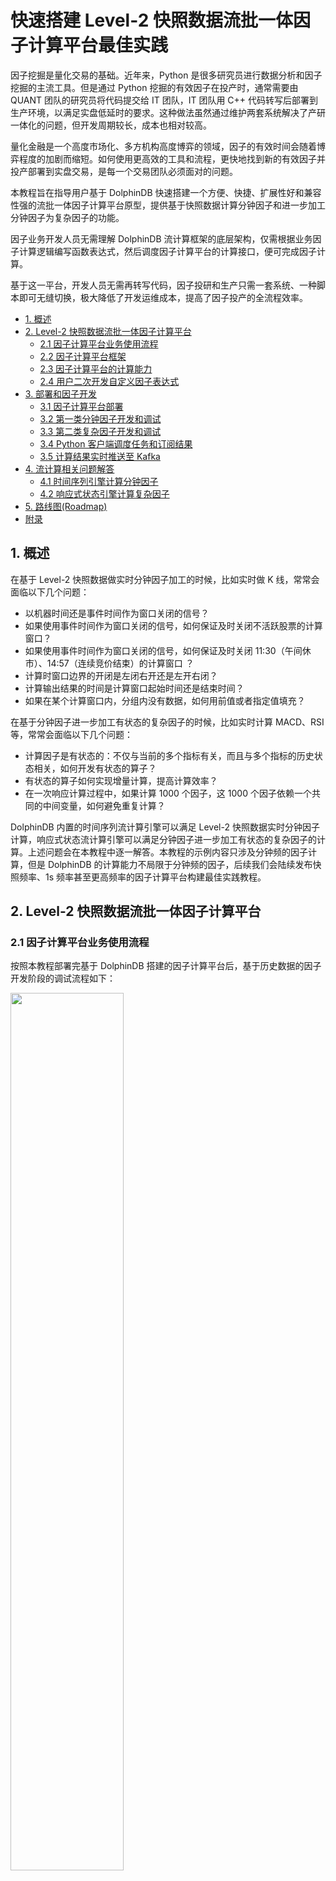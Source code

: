 # 快速搭建 Level-2 快照数据流批一体因子计算平台最佳实践

因子挖掘是量化交易的基础。近年来，Python 是很多研究员进行数据分析和因子挖掘的主流工具。但是通过 Python 挖掘的有效因子在投产时，通常需要由 QUANT 团队的研究员将代码提交给 IT 团队，IT 团队用 C++ 代码转写后部署到生产环境，以满足实盘低延时的要求。这种做法虽然通过维护两套系统解决了产研一体化的问题，但开发周期较长，成本也相对较高。

量化金融是一个高度市场化、多方机构高度博弈的领域，因子的有效时间会随着博弈程度的加剧而缩短。如何使用更高效的工具和流程，更快地找到新的有效因子并投产部署到实盘交易，是每一个交易团队必须面对的问题。

本教程旨在指导用户基于 DolphinDB 快速搭建一个方便、快捷、扩展性好和兼容性强的流批一体因子计算平台原型，提供基于快照数据计算分钟因子和进一步加工分钟因子为复杂因子的功能。

因子业务开发人员无需理解 DolphinDB 流计算框架的底层架构，仅需根据业务因子计算逻辑编写函数表达式，然后调度因子计算平台的计算接口，便可完成因子计算。

基于这一平台，开发人员无需再转写代码，因子投研和生产只需一套系统、一种脚本即可无缝切换，极大降低了开发运维成本，提高了因子投产的全流程效率。


  - [1. 概述](#1-概述)
  - [2. Level-2 快照数据流批一体因子计算平台](#2-level-2-快照数据流批一体因子计算平台)
    - [2.1 因子计算平台业务使用流程](#21-因子计算平台业务使用流程)
    - [2.2 因子计算平台框架](#22-因子计算平台框架)
    - [2.3 因子计算平台的计算能力](#23-因子计算平台的计算能力)
    - [2.4 用户二次开发自定义因子表达式](#24-用户二次开发自定义因子表达式)
  - [3. 部署和因子开发](#3-部署和因子开发)
    - [3.1 因子计算平台部署](#31-因子计算平台部署)
    - [3.2 第一类分钟因子开发和调试](#32-第一类分钟因子开发和调试)
    - [3.3 第二类复杂因子开发和调试](#33-第二类复杂因子开发和调试)
    - [3.4 Python 客户端调度任务和订阅结果](#34-python-客户端调度任务和订阅结果)
    - [3.5 计算结果实时推送至 Kafka](#35-计算结果实时推送至-kafka)
  - [4. 流计算相关问题解答](#4-流计算相关问题解答)
    - [4.1 时间序列引擎计算分钟因子](#41-时间序列引擎计算分钟因子)
    - [4.2 响应式状态引擎计算复杂因子](#42-响应式状态引擎计算复杂因子)
  - [5. 路线图(Roadmap)](#5-路线图roadmap)
  - [附录](#附录)


## 1. 概述

在基于 Level-2 快照数据做实时分钟因子加工的时候，比如实时做 K 线，常常会面临以下几个问题：

- 以机器时间还是事件时间作为窗口关闭的信号？
- 如果使用事件时间作为窗口关闭的信号，如何保证及时关闭不活跃股票的计算窗口？
- 如果使用事件时间作为窗口关闭的信号，如何保证及时关闭 11:30（午间休市）、14:57（连续竞价结束）的计算窗口 ？
- 计算时窗口边界的开闭是左闭右开还是左开右闭？
- 计算输出结果的时间是计算窗口起始时间还是结束时间？
- 如果在某个计算窗口内，分组内没有数据，如何用前值或者指定值填充？

在基于分钟因子进一步加工有状态的复杂因子的时候，比如实时计算 MACD、RSI 等，常常会面临以下几个问题：

- 计算因子是有状态的：不仅与当前的多个指标有关，而且与多个指标的历史状态相关，如何开发有状态的算子？
- 有状态的算子如何实现增量计算，提高计算效率？
- 在一次响应计算过程中，如果计算 1000 个因子，这 1000 个因子依赖一个共同的中间变量，如何避免重复计算？

DolphinDB 内置的时间序列流计算引擎可以满足 Level-2 快照数据实时分钟因子计算，响应式状态流计算引擎可以满足分钟因子进一步加工有状态的复杂因子的计算。上述问题会在本教程中逐一解答。本教程的示例内容只涉及分钟频的因子计算，但是 DolphinDB 的计算能力不局限于分钟频的因子，后续我们会陆续发布快照频率、1s 频率甚至更高频率的因子计算平台构建最佳实践教程。

## 2. Level-2 快照数据流批一体因子计算平台

### 2.1 因子计算平台业务使用流程

按照本教程部署完基于 DolphinDB 搭建的因子计算平台后，基于历史数据的因子开发阶段的调试流程如下：

<img src="./images/Level2_Snapshot_Factor_Calculation/2_1.png" width=60%>

因子业务开发人员只需要在 DolphinDB 提供的集成开发环境中编写因子计算的函数表达式，然后调用因子计算平台的计算接口就可以完成调试。如果编写因子符合 DolphinDB 的语法，就可以成功执行并返回计算结果。如果编写因子不符合 DolphinDB 的语法，就会报错中断。

在已经开发了一定数量的因子后，需要在生产环境部署实时计算业务，部署流程如下：

<img src="./images/Level2_Snapshot_Factor_Calculation/2_2.png" width=60%>

因子业务开发人员只需通过客户端调用封装好的实时因子计算服务执行函数，便可以完成部署。执行完以后，DolphinDB server 会出现该流计算服务的入口，是一个表对象，可以通过 DolphinDB 提供的实时数据接入工具来接入数据。同时也会自动创建流计算服务的出口，也是一个表对象，存储计算结果。

### 2.2 因子计算平台框架

本教程示例 Level-2 快照数据流批一体因子计算平台的架构如下图所示：

<img src="./images/Level2_Snapshot_Factor_Calculation/2_3.png" width=70%>

**主要包括以下功能模块**
- 实时数据低延时接入功能模块
  - DolphinDB API 实时数据写入接口：C++ API, Java API 等
  - DolphinDB 实时行情接入插件：amdQuote, Insight, NSQ 等
  - DolphinDB 消息中间件订阅插件：Kafka, zmq, MQTT 等
- 历史数据回放功能模块：因子开发阶段的调试和因子回测都需要基于历史数据，DolphinDB 提供了单表和多表的严格按照时序的控速回放功能，能够便捷高效地把已经存储在 DolphinDB 数据库中的历史数据回放成流。
- 内置流计算引擎功能模块：DolphinDB 根据各种时序数据流式计算场景，开发了多个流计算引擎。本教程中，对快照数据做滚动窗口的聚合计算（计算生成不同分钟频的因子）使用了时间序列聚合流计算引擎，进一步加工成复杂因子用了响应式状态流计算引擎。
- 集成开发环境功能模块：因子业务开发人员可以把 DolphinDB GUI 和 DolphinDB Vscode 作为集成开发环境，进行因子表达式代码的开发和调试。同时可以通过各种语言的 DolphinDB API 与 DolphinDB server 进行交互，进行任务的调度和作业的执行。
- 低延时消息总线发布模块：DolphinDB 提供了对接各种消息队列中间件的插件，可以把实时计算结果推送到 Kafka, zmq, RabbitMQ, MQTT 等。

### 2.3 因子计算平台的计算能力

本教程示例 Level-2 快照数据流批一体因子计算平台拥有计算下述两类因子的能力：

（1）**第一类：基于快照数据计算分钟因子**

第一类因子是指直接对快照数据，做指定窗口大小的滚动窗口聚合计算，比如任意分钟的 K 线等聚合指标计算。第一类因子使用了 DolphinDB 内置的时间序列引擎（createTimeSeriesEngine），具体教程可参考[时间序列引擎（createTimeSeriesEngine）](https://www.dolphindb.cn/cn/help/FunctionsandCommands/FunctionReferences/c/createTimeSeriesEngine.html)。

（2）**第二类：进一步加工分钟因子为复杂因子**

第二类因子是指对第一类因子做进一步加工，做步长为1行、窗口为 n 行或者指定时间的滑动窗口计算，比如 EMA、RSI 等有状态因子的计算。第二类因子使用了 DolphinDB 内置的流计算引擎（createReactiveStateEngine），具体教程可参考[响应式状态引擎（createReactiveStateEngine）](https://www.dolphindb.cn/cn/help/FunctionsandCommands/FunctionReferences/c/createReactiveStateEngine.html)。

### 2.4 用户二次开发自定义因子表达式

#### 2.4.1 自定义分钟因子表达式

第一类因子是指直接对快照数据，做指定窗口大小的滚动窗口聚合计算，用了 DolphinDB 内置的时间序列引擎。时间序列引擎对以下聚合计算算子进行了优化，实现了增量计算，显著提升了性能：corr, covar, first, last, max, med, min, percentile, quantile, std, var, sum, sum2, sum3, sum4, wavg, wsum, count, firstNot, ifirstNot, lastNot, ilastNot, imax, imin, nunique, prod, sem, mode, searchK。所以，如果分钟因子可以直接用 DolphinDB 内置聚合算子表达，就可以实现增量计算。如果分钟因子复杂程度较高，无法直接用 DolphinDB 内置聚合算子直接表达，那么就需要用 `defg` 函数声明自定义聚合计算函数来表达。

下面我们以分钟 K 线计算和指定窗口内的买卖压力指标计算为例，说明增量计算的因子表达式编写方式和非增量计算的因子表达式编写方式。

**增量计算因子表达式**：
```
def High(){
	return "max(LastPx)"
}
```
函数名 `High` 对应因子名称，表示分钟 K 线的最高价，业务上的计算逻辑是对计算窗口内发生的所有价格求最大值，可以用 DolphinDB 内置的聚合算子 `max` 直接表达，所以用字符串 `max(LastPx)` 直接表示，`LastPx` 表示最新成交价格。因子计算平台会自动解析字符串 `max(LastPx)` 为元代码的格式 <max(LastPx)>，并传入时间序列引擎。
同理，分钟 K 线的开盘价、收盘价和最低价可以这样表示：
```
def Open(){
	return "first(LastPx)"
}
```

```
def Close(){
	return "last(LastPx)"
}
```

```
def Low(){
	return "min(LastPx)"
}
```

**非增量计算因子表达式**：

```
defg Press(BidPrice0,BidPrice1,BidPrice2,BidPrice3,BidPrice4,BidPrice5,BidPrice6,BidPrice7,BidPrice8,BidPrice9,BidOrderQty0,BidOrderQty1,BidOrderQty2,BidOrderQty3,BidOrderQty4,BidOrderQty5,BidOrderQty6,BidOrderQty7,BidOrderQty8,BidOrderQty9,OfferPrice0,OfferPrice1,OfferPrice2,OfferPrice3,OfferPrice4,OfferPrice5,OfferPrice6,OfferPrice7,OfferPrice8,OfferPrice9,OfferOrderQty0,OfferOrderQty1,OfferOrderQty2,OfferOrderQty3,OfferOrderQty4,OfferOrderQty5,OfferOrderQty6,OfferOrderQty7,OfferOrderQty8,OfferOrderQty9){
	bidPrice = matrix(BidPrice0,BidPrice1,BidPrice2,BidPrice3,BidPrice4,BidPrice5,BidPrice6,BidPrice7,BidPrice8,BidPrice9)
	bidQty = matrix(BidOrderQty0,BidOrderQty1,BidOrderQty2,BidOrderQty3,BidOrderQty4,BidOrderQty5,BidOrderQty6,BidOrderQty7,BidOrderQty8,BidOrderQty9)
	offerPrice = matrix(OfferPrice0,OfferPrice1,OfferPrice2,OfferPrice3,OfferPrice4,OfferPrice5,OfferPrice6,OfferPrice7,OfferPrice8,OfferPrice9)
	offerQty = matrix(OfferOrderQty0,OfferOrderQty1,OfferOrderQty2,OfferOrderQty3,OfferOrderQty4,OfferOrderQty5,OfferOrderQty6,OfferOrderQty7,OfferOrderQty8,OfferOrderQty9)
	wap = (bidPrice[0]*offerQty[0] + offerPrice[0]*bidQty[0])\(bidQty[0]+offerQty[0])
	bidw=(1.0\(bidPrice-wap))
	bidw=bidw\(bidw.rowSum())
	offerw=(1.0\(offerPrice-wap))
	offerw=offerw\(offerw.rowSum())
	press = log((bidQty*bidw).rowSum())-log((offerQty*offerw).rowSum())
	return avg(press)
}
```
函数名 `Press` 对应因子名，表示买卖压力指标，`BidPrice`, `BidOrderQty`, `OfferPrice`, `OfferOrderQty` 表示买卖方向的十档量价，其函数表达式如下：

<img src="./images/Level2_Snapshot_Factor_Calculation/2_4.png" width=60%>

<img src="./images/Level2_Snapshot_Factor_Calculation/2_5.png" width=40%>

该因子的表达式复杂度较高，无法直接用 DolphinDB 内置的聚合算子表示，需要用 `defg` 函数声明自定义聚合计算函数来表达。因子计算平台会自动解析聚合函数 `Press` 为元代码的格式 <Press()>，并传入时间序列引擎。

#### 2.4.2 自定义复杂因子表达式

第二类因子是指对第一类因子做进一步加工，做步长为1行、窗口为 n 行或者指定时间的滑动窗口计算，用了 DolphinDB 内置的响应式状态引擎。状态算子计算时需要用到历史状态。如果每一次计算都使用全量数据，性能不佳。状态函数的优化，也就是增量方式的流式实现非常关键。下列状态函数在 DolphinDB 的响应式状态引擎中的实现均得到了优化：

- 累计窗口函数：cumavg, cumsum, cumprod, cumcount, cummin, cummax, cumvar, cumvarp, cumstd, cumstdp, cumcorr, cumcovar, cumbeta, cumwsum, cumwavg
- 滑动窗口函数：ema, mavg, msum, mcount, mprod, mvar, mvarp, mstd, mstdp, mskew, mkurtosis, mmin, mmax, mimin, mimax, mmed, mpercentile, mrank, mcorr, mcovar, mbeta, mwsum, mwavg, mslr
- 序列相关函数：deltas, ratios, ffill, move, prev, iterate, ewmMean, ewmVar, ewmStd, ewmCovar, ewmCorr

上述函数除了 `mslr` 返回两个值以外，其余函数均只有一个返回值。在后续的版本中，DolphinDB 将允许用户用插件来开发自己的状态函数，注册后即可在状态引擎中使用。

下面我们以进一步加工分钟收盘价为 MACD 为例：

```
@state
def MACD(Close, SHORT_ = 12, LONG_ = 26, M = 9) {
	DIF = ewmMean(Close, span = SHORT_, adjust = false) - ewmMean(Close, span = LONG_, adjust = false)
	DEA = ewmMean(DIF, span = M, adjust = false)
	MACD = (DIF - DEA) * 2
	return round(DIF, 3), round(DEA, 3), round(MACD, 3)
}
```

函数名 MACD 对应因子名，Close 是指分钟收盘价，必须包括在时间序列聚合引擎的输出结果中。

在定义复杂因子表达式的时候，如果定义的函数是有状态的，即当前行返回值基于之前行的数据，则需要在定义函数前用 `@state` 声明。

## 3. 部署和因子开发

### 3.1 因子计算平台部署

**第一步**

把本教程功能模块代码导入本地集成开发环境（DolphinDB GUI），功能模块源码见附录 *SnapshotFactorCalculationPlatform*。导入的目录结构必须严格按照下图所示结构：

<img src="./images/Level2_Snapshot_Factor_Calculation/3_1.png" width=60%>

**第二步**

右击 *SnapshotFactorCalculationPlatform* 目录，把本地模块代码同步到 DolphinDB server 端。

<img src="./images/Level2_Snapshot_Factor_Calculation/3_2.png" width=50%>

**第三步**

在 DolphinDB GUI 的 *scripts* 目录创建脚本文件，执行下述代码进行功能验证

```
use DolphinDBModules::SnapshotFactorCalculationPlatform::JsonConfig::JsonConfigLoad

/**
计算服务部署传参
testConfig.dos 是示例 Json 配置文件
parallel 指定计算的并行度
 */
jsonPath = "./modules/DolphinDBModules/SnapshotFactorCalculationPlatform/testConfig.dos"
parallel = 2
// 执行计算服务部署函数
loadJsonConfig(jsonPath, parallel)
```
执行成功后，可以在 DolphinDB GUI 的右下角变量栏看到流计算相应的入口和出口的表变量：

<img src="./images/Level2_Snapshot_Factor_Calculation/3_3.png" width=40%>

此时，只需要把实时数据或者库内历史数据注入到入口 `snapshotStream` 中，就会在出口（结果表）中看到相应的输出。

### 3.2 第一类分钟因子开发和调试

**第一步**

在 DolphinDB GUI 的 *SnapshotFactorCalculationPlatform* 模块的 *Factor1* 目录定义第一类分钟因子的表达式，按照 3.1 部署完因子计算平台后，内置了如下分钟因子，以调试 Close 和 Press 为例：

<img src="./images/Level2_Snapshot_Factor_Calculation/3_4.png" width=40%>

定义完新的因子表达式后，手动把修改后的模块文件同步到 DolphinDB server，如下图所示：

<img src="./images/Level2_Snapshot_Factor_Calculation/3_5.png" width=50%>

**第二步**

在 DolphinDB GUI 的 *scripts* 目录创建脚本文件，执行下述代码，生成 Json 格式的配置文件：

```
use DolphinDBModules::SnapshotFactorCalculationPlatform::JsonConfig::JsonGetFileString

// 第一类分钟因子配置参数
FactorLevel1 = `Close`Press`Close`Press
isInc = `true`false`true`false
barMinutesLevel1 = 1 1 5 5
useSystemTime = `false`false`false`false
// 指定存储 Json 配置文件的路径
jsonPath = "./test.json"
JsonFileString = JsonGetFileString(FactorLevel1, isInc, barMinutesLevel1, useSystemTime)
saveTextFile(JsonFileString, jsonPath)
```

代码说明：

- `FactorLevel1`：指定需要计算的分钟因子名称，必须在 step1 中定义，并同步到 DolphinDB server。

- `isInc`：与 `FactorLevel1` 的长度相同，表示计算的分钟因子是否需要按照增量计算解析，“true” 表示计算因子按照增量计算函数解析，“false” 表示计算因子按照非增量计算函数解析。

- `barMinutesLevel1`：与 `FactorLevel1` 的长度相同，表示计算的分钟因子的频率，单位是“分”。

- `useSystemTime`：与 `FactorLevel1` 的长度相同，表示计算的分钟因子的窗口关闭方式，“true” 表示用机器时间触发窗口，“false” 表示用事件时间触发窗口。同一个频率的计算因子窗口关闭方式必须一致。

执行完毕后，会在 DolphinDB server 部署目录生成一个 Json 格式的配置文件 *test.json*，内容如下：

```
[{"factor": "Close", "isInc": true, "barMinute": 1, "level": 1, "useSystemTime": false}, {"factor": "Press", "isInc": false, "barMinute": 1, "level": 1, "useSystemTime": false}, {"factor": "Close", "isInc": true, "barMinute": 5, "level": 1, "useSystemTime": false}, {"factor": "Press", "isInc": false, "barMinute": 5, "level": 1, "useSystemTime": false}]
```

**第三步**

在 DolphinDB GUI 的 *scripts* 目录创建脚本文件，执行下述代码，部署计算服务：

```
// 初始化流计算环境
use DolphinDBModules::ops
clearAllStreamEnv()
go
// 执行计算服务部署函数
use DolphinDBModules::SnapshotFactorCalculationPlatform::JsonConfig::JsonConfigLoad
jsonPath = "./test.json"
parallel = 1
loadJsonConfig(jsonPath, parallel)
```

注意，ops 功能模块中的 `clearAllStreamEnv()` 函数会把当前节点的所有订阅、引擎和共享表都会清除，所以在多人协作开发的环境中使用时需要注意。

**第四步**

把测试的 csv 数据文件放到 DolphinDB server 端服务器的指定位置，例如本教程放在 */hdd/hdd9/tutorials/SnapshotFactorCalculationPlatform/test.csv*，测试的 csv 数据可在教程附录下载。然后在 DolphinDB GUI 的 *scripts* 目录创建脚本文件，执行下述代码，把 csv 数据按照流的方式回放进来：

```
use DolphinDBModules::SnapshotFactorCalculationPlatform::snapshotReplay
csvPath = "/hdd/hdd9/tutorials/SnapshotFactorCalculationPlatform/test.csv"
snapshotCsvReplayJob(csvPath, snapshotStream)
```

此时可以在 DolphinDB GUI 中执行函数 `now()`，起到刷新客户端的效果，可以看到右下角变量栏的结果表不断地在更新，查看结果表中的数据，以 1 分钟计算结果表为例，具体内容如下：

<img src="./images/Level2_Snapshot_Factor_Calculation/3_6.png" width=40%>

### 3.3 第二类复杂因子开发和调试

**第一步**

在 DolphinDB GUI 的 *SnapshotFactorCalculationPlatform* 模块的 *Factor2* 目录定义第二类复杂因子的表达式，按照 [3.1节](#31-因子计算平台部署) 部署完因子计算平台后，内置了如下复杂因子，以调试 RSI 和 MACD 为例：

<img src="./images/Level2_Snapshot_Factor_Calculation/3_7.png" width=50%>

定义完新的因子表达式后，手动把修改后的模块文件同步到 DolphinDB server。

**第二步**

在 DolphinDB GUI 的 *scripts* 目录创建脚本文件，执行下述代码，生成 Json 格式的配置文件：

```
use DolphinDBModules::SnapshotFactorCalculationPlatform::JsonConfig::JsonGetFileString

// 第一类分钟因子配置参数
FactorLevel1 = `Close`Press`Close`Press
isInc = `true`false`true`false
barMinutesLevel1 = 1 1 5 5
useSystemTime = `false`false`false`false

// 第二类复杂因子配置参数
FactorLevel2 = `RSI`MACD`RSI`MACD
barMinutesLevel2 = [[1, 1], [1], [5], [5]]
colNameLevel2 = [`RSI, `DIF`DEA`MACD, `RSI, `DIF`DEA`MACD]
paramsName = [`N, `SHORT_`LONG_`M, `N,`SHORT_`LONG_`M]
paramsValue = [[[24], [30]], [[18, 30, 10]], [[24]], [[9, 25, 6]], [[12, 26, 9]]]

// 指定存储 Json 配置文件的路径
jsonPath = "./test.json"
JsonFileString = JsonGetFileString(FactorLevel1, isInc, barMinutesLevel1, useSystemTime, FactorLevel2, barMinutesLevel2, colNameLevel2, paramsName, paramsValue)
saveTextFile(JsonFileString, jsonPath)
```

代码说明：

- `FactorLevel2`：指定需要计算的复杂因子名称，必须在 step1 中定义，并同步到 DolphinDB server。

- `barMinutesLevel2`：与 `FactorLevel1` 的长度相同，例子中第一个元素 `[1, 1]` 表示对 `FactorLevel2[0]`（RSI ）做两个 1 分钟频率的计算，其窗口大小通过 `paramsValue` 配置。

- `colNameLevel2`：与 `FactorLevel1` 的长度相同，表示因子计算函数输出的列名。

- `paramsName`：与 `FactorLevel1` 的长度相同，表示因子计算函数的参数名字。

- `paramsValue`：与 `FactorLevel1` 的长度相同，与 `barMinutesLevel2` 对应，如 `[[24], [30]]` 对应 `barMinutesLevel2[0]`，即 `[1, 1]`，表示对 RSI 做两个 1 分钟频率的计算，其窗口大小分别是 24 和 30。

执行完毕后，会在 DolphinDB server 部署目录生成一个 Json 格式的配置文件 *test.json*，内容如下：
```
[{"factor": "Close", "isInc": true, "barMinute": 1, "level": 1, "useSystemTime": false}, {"factor": "High", "isInc": true, "barMinute": 1, "level": 1, "useSystemTime": false}, {"factor": "Low", "isInc": true, "barMinute": 1, "level": 1, "useSystemTime": false}, {"factor": "Close", "isInc": true, "barMinute": 5, "level": 1, "useSystemTime": false}, {"factor": "High", "isInc": true, "barMinute": 5, "level": 1, "useSystemTime": false}, {"factor": "Low", "isInc": true, "barMinute": 5, "level": 1, "useSystemTime": false}, {"factor": "RSI", "level": 2, "colName": `R_1, "barMinute": 1, "N": 24}, {"factor": "RSI", "level": 2, "colName": `R_2, "barMinute": 1, "N": 30}, {"factor": "MACD", "level": 2, "colName": `DIF_1`DEA_1`MACD_1, "barMinute": 1, "SHORT_": 18, "LONG_": 30, "M": 10}, {"factor": "RSI", "level": 2, "colName": `R_1, "barMinute": 5, "N": 24}, {"factor": "MACD", "level": 2, "colName": `DIF_1`DEA_1`MACD_1, "barMinute": 5, "SHORT_": 9, "LONG_": 25, "M": 6}]
```

**第三步**

在 DolphinDB GUI 的 *scripts* 目录创建脚本文件，执行下述代码，部署计算服务：
```
// 初始化流计算环境
use DolphinDBModules::ops
clearAllStreamEnv()
go
// 执行计算服务部署函数
use DolphinDBModules::SnapshotFactorCalculationPlatform::JsonConfig::JsonConfigLoad
jsonPath = "./test.json"
parallel = 1
loadJsonConfig(jsonPath, parallel)
```

注意，ops 功能模块中的 `clearAllStreamEnv()` 函数会把当前节点的所有订阅、引擎和共享表都会清除，所以在多人协作开发的环境中使用时需要注意。

**第四步**

把测试的 csv 数据文件放到 DolphinDB server 端服务器的指定位置，例如本教程放在 */hdd/hdd9/tutorials/SnapshotFactorCalculationPlatform/test.csv*，测试的 csv 数据可在教程附录下载。然后在 DolphinDB GUI 的 *scripts* 目录创建脚本文件，执行下述代码，把 csv 数据按照流的方式回放进来：
```
use DolphinDBModules::SnapshotFactorCalculationPlatform::snapshotReplay
csvPath = "/hdd/hdd9/tutorials/SnapshotFactorCalculationPlatform/test.csv"
snapshotCsvReplayJob(csvPath, snapshotStream)
```

此时可以在 DolphinDB GUI 中执行函数 `now()`，起到刷新客户端的效果，可以看到右下角变量栏的结果表不断地在更新，查看结果表中的数据，以 1 分钟复杂因子计算结果表为例，具体内容如下：

<img src="./images/Level2_Snapshot_Factor_Calculation/3_8.png" width=60%>

`CostTime` 表示单次响应的计算耗时，单位是微秒。

### 3.4 Python 客户端调度任务和订阅结果

本教程用 jupyter 环境调试，具体测试软件版本如下：

- DolphinDB server 版本：2.00.9.2
- DolphinDB Python API 版本：1.30.21.1
- Python 的版本：3.7.6

**第一步**

导入依赖的 Python 包，并与 DolphinDB server 建立连接：
```
import dolphindb as ddb
import numpy as np

s = ddb.session(host="localhost", port=8892, userid='admin', password='123456',enablePickle=False)
```

**第二步**

部署因子计算服务：
```
jsonPath = "./modules/DolphinDBModules/SnapshotFactorCalculationPlatform/testConfig.dos"
parallel = 1
scripts = """
    use DolphinDBModules::ops
    clearAllStreamEnv()
    go
    use DolphinDBModules::SnapshotFactorCalculationPlatform::JsonConfig::JsonConfigLoad
    loadJsonConfig("{0}", {1})
""".format(jsonPath, parallel)
s.run(scripts)
```

`jsonPath` 路径是指 DolphinDB server 端的相对路径，是调试用的默认测试配置文件。

**第三步**

执行数据回放服务：
```
csvPath = "/hdd/hdd9/tutorials/SnapshotFactorCalculationPlatform/test.csv"
scripts = """
    use DolphinDBModules::SnapshotFactorCalculationPlatform::snapshotReplay
    snapshotCsvReplayJob("{0}", snapshotStream)
""".format(csvPath)
s.run(scripts)
```

`csvPath` 路径是指 DolphinDB server 所在服务器的绝对路径，需要用户自己下载测试数据（见附录），并放到相应目录。例如，本教程测试环境数据文件所在路径是 */hdd/hdd9/tutorials/SnapshotFactorCalculationPlatform/test.csv*。

**第四步**

查询数据至 python 客户端：
```
queryDate = "2021.12.01"
SecurityID = "600000"
scripts = """
    select * from resultTable1Min where date(DateTime)={0}, SecurityID="{1}"
""".format(queryDate, SecurityID)
resultdf = s.run(scripts)
resultdf
```

`resultdf` 的内容如下：

<img src="./images/Level2_Snapshot_Factor_Calculation/3_9.png" width=70%>

**第五步** 

Python 客户端订阅 DolphinDB server 端的结果表：
```
s.enableStreaming(0)
def handler(lst):
    print(lst)
s.subscribe(host="localhost", port=8892, handler=handler, tableName="aggr1Min", actionName="sub1min", offset=0, msgAsTable=False,  filter=np.array(['600010']))
```

此处 `offset` 设置为 0，表示从结果表的第一行数据开始订阅，订阅返回结果如下：

<img src="./images/Level2_Snapshot_Factor_Calculation/3_10.png" width=70%>

如果想取消订阅，可以执行下述代码：
```
s.unsubscribe(host="localhost", port=8892,tableName="aggr1Min",actionName="sub1min")
```

调试完毕后，建议手动关闭 Python 客户端会话：
```
s.close()
```

其它语言的客户端，如 C++, Java 等，与 DolphinDB server 交互的方式与 Python 客户端相似，具体参考官方的教程文档即可。

### 3.5 计算结果实时推送至 Kafka

DolphinDB server 计算的结果，也可以实时推送到客户本地的低延时消息总线。本教程以推送至 Kafka 为例。开始调试下述功能的前提条件是在 Kafka 中创建好 `aggr1Min` 的 topic，同时 DolphinDB server 已经加载 Kafka 插件。

在 DolphinDB GUI 的 *scripts* 目录创建脚本文件，执行下述代码，把 1 分钟因子计算结果表中的数据推送至 Kafka：
```
use DolphinDBModules::SnapshotFactorCalculationPlatform::resultToKafka

producer = initKafkaProducer("localhost:9092")
subscribeTable(tableName="aggr1Min", actionName="aggr1MinToKafka", offset=0, handler=aggr1MinToKafka{producer, "aggr1Min"}, msgAsTable=true)
```

其中，`initKafkaProducer("localhost:9092")`是指 Kafka 服务的部署 IP 和 Port。

Kafka 的消费者可以及时消费这些数据，如下图所示：

<img src="./images/Level2_Snapshot_Factor_Calculation/3_11.png" width=90%>
从 DolphinDB server 的监控日志可以看到，计算结果推送至 Kafka 的平均耗时约 180 微秒：

<img src="./images/Level2_Snapshot_Factor_Calculation/3_12.png" width=70%>

## 4. 流计算相关问题解答

### 4.1 时间序列引擎计算分钟因子

在基于 Level-2 快照数据做实时分钟因子加工的时候，比如实时做 K 线，常常会面临以下几个问题：

- **以机器时间还是事件时间作为窗口关闭的信号？**

本教程示例因子计算平台默认以事件时间作为窗口关闭的触发信号。DolphinDB 内置的时间序列引擎的 *useSystemTime* 参数可以控制以机器时间还是事件时间作为窗口关闭的信号。

- **如果使用事件时间作为窗口关闭的信号，如何保证及时关闭不活跃股票的计算窗口？**

本教程示例因子计算平台以股票为分组，不同组（即不同股票）之间没有触发窗口关闭的机制。DolphinDB 内置的时间序列引擎的 *forceTriggerTime* 参数设置后，可以通过活跃股票的数据强制触发不活跃股票的计算窗口关闭。

- **如果使用事件时间作为窗口关闭的信号，如何保证及时关闭 11:30（午间休市）、14:57（连续竞价结束）的计算窗口 ？**

本教程示例因子计算平台没有配置该功能。DolphinDB 内置的日级时间序列引擎的 *forceTriggerSessionEndTime* 参数可以满足上述场景。

- **计算时窗口边界的开闭是左闭右开还是左开右闭？**

本教程示例因子计算平台的规则是左闭右开。DolphinDB 内置的时间序列引擎的 *closed* 参数可以控制窗口边界规则。

- **计算输出结果的时间是计算窗口起始时间还是结束时间？**

本教程示例因子计算平台的规则是计算窗口起始时间。DolphinDB 内置的时间序列引擎的 *useWindowStartTime* 参数可以输出规则。

- **如果在某个计算窗口内，分组内没有数据，如何用前值或者指定值填充？**

本教程示例因子计算平台没有设置填充规则。DolphinDB 内置的时间序列引擎的 *fill* 参数可以指定填充规则，若（某个分组的）某个窗口无数据时，支持以下几种填充的规则：*none* 表示不输出结果；*null* 表示输出结果为 NULL；*ffill* 表示输出上一个有数据的窗口的结果；具体数值，需要和对应的 *metrics* 计算结果的类型保持一致。

### 4.2 响应式状态引擎计算复杂因子

在基于分钟因子进一步加工有状态的复杂因子的时候，比如实时计算 MACD、RSI 等，常常会面临以下几个问题：

- **计算因子是有状态的：不仅与当前的多个指标有关，而且与多个指标的历史状态相关，如何开发有状态的算子？**

DolphinDB 内置了大量有状态的算子，并进行了增量计算的优化，具体已经内置算子如下所示。

- 累计窗口函数：cumavg, cumsum, cumprod, cumcount, cummin, cummax, cumvar, cumvarp, cumstd, cumstdp, cumcorr, cumcovar, cumbeta, cumwsum, cumwavg。

- 滑动窗口函数：ema, mavg, msum, mcount, mprod, mvar, mvarp, mstd, mstdp, mskew, mkurtosis, mmin, mmax, mimin, mimax, mmed, mpercentile, mrank, mcorr, mcovar, mbeta, mwsum, mwavg, mslr。

- 序列相关函数：deltas, ratios, ffill, move, prev, iterate, ewmMean, ewmVar, ewmStd, ewmCovar, ewmCorr。

DolphinDB 也允许用户用插件来开发自己的状态函数，注册后即可在状态引擎中使用。

- **在一次响应计算过程中，如果计算 1000 个因子，这 1000 个因子依赖一个共同的中间变量，如何避免重复计算？**

比如在上述因子计算平台的复杂因子计算处，有两个因子，分别叫 factor1 和 factor2，表达式如下：
```
@state
def factor1(price) {
    a = ema(price, 20)
    b = ema(price, 40)
    tmp = 1000 * (a-b)\(a+b)
    return  ema(tmp , 10) - ema(tmp , 20)
}
```

```
@state
def factor2(price) {
    a = ema(price, 20)
    b = ema(price, 40)
    tmp = 1000 * (a-b)\(a+b)
    return  mavg(tmp, 10)
}
```
可以看到，两个因子的计算都依赖了相同的中间变量 `tmp`。如果要避免中间变量 `tmp` 的重复计算，可以先定义一个 `tmpFactor` 的函数，表达式如下：
```
@state
def tmpFactor(price) {
    a = ema(price, 20)
    b = ema(price, 40)
    tmp = 1000 * (a-b)\(a+b)
    return  tmp
}
```

 然后把 factor1 和 factor2 的表达式用如下方式表示：
```
@state
def factor1(price) {
    tmp = tmpFactor(price)
    return  ema(tmp , 10) - ema(tmp , 20)
}
```

```
@state
def factor2(price) {
    tmp = tmpFactor(price)
    return  mavg(tmp, 10)
}
```

DolphinDB 内置的响应式状态引擎在解析复杂因子的计算表达式的时候，就会自动避免不同因子相同中间变量的重复计算。

## 5. 路线图(Roadmap)

- 进一步完善 Level-2 快照数据流批一体因子计算平台的功能模块：
  - 开放更多配置参数，解决基于 Level-2 快照数据做实时分钟因子加工的时候遇到的问题
  - 补充 Factor1 和 Factor2 下的内置因子，丰富内置因子库
- 开发 Level-2 快照频率流批一体因子计算平台功能模块
- 开发 Level2 多数据源融合流批一体因子计算平台功能模块

## 附录


功能模块源码： [SnapshotFactorCalculationPlatform](script/Level2_Snapshot_Factor_Calculation/DolphinDBModules/SnapshotFactorCalculationPlatform) 

按照教程，把module内容同步到server后，测试所需脚本： [test_scripts.zip](script/Level2_Snapshot_Factor_Calculation/test_scripts.zip) 

测试的 csv 数据： [Level2_Snapshot_Factor_Calculation](data/Level2_Snapshot_Factor_Calculation) 



 